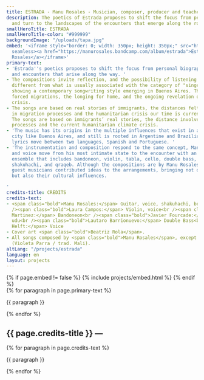 ```yaml
---
title: ESTRADA - Manu Rosales - Musician, composer, producer and teacher
description: The poetics of Estrada proposes to shift the focus from personal biography
  and turn to the landscapes of the encounters that emerge along the road.
smallHeroTitle: ESTRADA
smallHeroTitle-color: "#999999"
backgroundImage: "/uploads/tapa.jpg"
embed: '<iframe style="border: 0; width: 350px; height: 350px;" src="https://bandcamp.com/EmbeddedPlayer/album=1706411445/size=large/bgcol=333333/linkcol=ffffff/minimal=true/transparent=true/"
  seamless><a href="https://manurosales.bandcamp.com/album/estrada">Estrada by Manu
  Rosales</a></iframe>'
primary-text:
- 'Estrada''s poetics proposes to shift the focus from personal biography to the landscapes
  and encounters that arise along the way. '
- The compositions invite reflection, and the possibility of listening to a proposal
  different from what is usually associated with the category of "singer-songwriter",
  showing a contemporary songwriting style emerging in Buenos Aires. The songs evoke
  forced migrations, the longing for home, and the ongoing revelation of the climate
  crisis.
- The songs are based on real stories of immigrants, the distances felt and  involved
  in migration processes and the humanitarian crisis our time is currently going through.
  The songs are based on immigrants’ real stories, the distance involved in migration
  processes and the current humanitarian climate crisis.
- 'The music has its origins in the multiple influences that exist in a cosmopolitan
  city like Buenos Aires, and still is rooted in Argentine and Brazilian folk. The
  lyrics move between two languages, Spanish and Portuguese. '
- 'The instrumentation and composition respond to the same concept, Manu''s guitar
  and voice move from his most intimate state to the encounter with an unconventional
  ensemble that includes bandoneon, violin, tabla, cello, double bass, electric guitar,
  shakuhachi, and qraqeb. Although the compositions are by Manu Rosales, each of the
  guest musicians contributed ideas to the arrangements, bringing not only their musicality,
  but also their cultural influences.

'
credits-title: CREDITS
credits-text:
- <span class="bold">Manu Rosales:</span> Guitar, voice, shakuhachi, bombo, qraqeb<br
  /><span class="bold">Laura Campos:</span> Violin, voice<br /><span class="bold">Francisco
  Martinez:</span> Bandoneon<br /><span class="bold">Javier Fourcade:</span> Tabla,
  udu<br /><span class="bold">Lautaro Barrionuevo:</span> Double Bass<br /><span class="bold">Helena
  Helft:</span> Voice
- Cover art <span class="bold">Beatriz Rola</span>.
- All songs composed by <span class="bold">Manu Rosales</span>, except "Jardines humanos/Jarabi"
  (Violeta Parra / trad. Mali).
altLang: "/projects/estrada"
language: en
layout: projects
---
```


<section>
    {% if page.embed != false %}
        {% include projects/embed.html %}
    {% endif %}
    <div>
        {% for paragraph in page.primary-text %}
            <p>
                {{ paragraph }}
            </p>
        {% endfor %}
    </div>
    <h2>
        {{ page.credits-title }} —
    </h2>
    <div>
        {% for paragraph in page.credits-text %}
            <p>
                {{ paragraph }}
            </p>
        {% endfor %}
    </div>
</section>